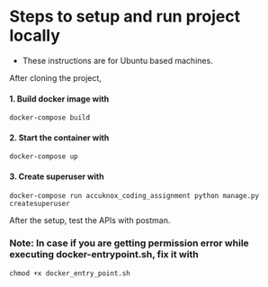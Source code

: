 # Steps to setup and run project locally
- These instructions are for Ubuntu based machines.

After cloning the project, 

#### 1. Build docker image with
    docker-compose build
#### 2. Start the container with
    docker-compose up
#### 3. Create superuser with 
    docker-compose run accuknox_coding_assignment python manage.py createsuperuser
After the setup, test the APIs with postman.

### Note: In case if you are getting permission error while executing docker-entrypoint.sh, fix it with
    chmod +x docker_entry_point.sh
